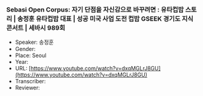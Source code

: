### Sebasi Open Corpus: 자기 단점을 자신감으로 바꾸려면 : 유타컵밥 스토리 | 송정훈 유타컵밥 대표 | 성공 미국 사업 도전 컵밥 GSEEK 경기도 지식 콘서트  | 세바시 989회

- Speaker: 송정훈
- Gender: 
- Place: Seoul
- Year: 
- URL: [https://www.youtube.com/watch?v=dxqMGLrJ8GU](https://www.youtube.com/watch?v=dxqMGLrJ8GU)
- Transcriber: 
- Reviewer: 


